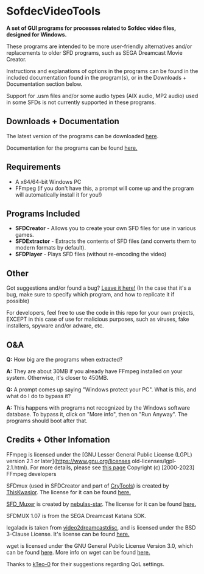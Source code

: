 # SofdecVideoTools
**A set of GUI programs for processes related to Sofdec video files, designed for Windows.**

These programs are intended to be more user-friendly alternatives and/or replacements to older SFD programs, such as SEGA Dreamcast Movie Creator.

Instructions and explanations of options in the programs can be found in the included documentation found in the program(s), or in the Downloads + Documentation section below.

Support for .usm files and/or some audio types (AIX audio, MP2 audio) used in some SFDs is not currently supported in these programs.

## Downloads + Documentation

The latest version of the programs can be downloaded [here](https://github.com/Firebow59/SofdecVideoTools/releases/latest).

Documentation for the programs can be found [here.](https://github.com/Firebow59/SofdecVideoTools/blob/main/resource/docs/documentation.pdf)


## Requirements
- A x64/64-bit Windows PC
- FFmpeg (if you don't have this, a prompt will come up and the program will automatically install it for you!)

## Programs Included

- **SFDCreator** - Allows you to create your own SFD files for use in various games.
- **SFDExtractor** - Extracts the contents of SFD files (and converts them to modern formats by default).
- **SFDPlayer** - Plays SFD files (without re-encoding the video)

## Other
Got suggestions and/or found a bug? [Leave it here!](https://github.com/Firebow59/SofdecVideoTools/issues) (In the case that it's a bug, make sure to specify which program, and how to replicate it if possible)

For developers, feel free to use the code in this repo for your own projects, EXCEPT in this case of use for malicious purposes, such as viruses, fake installers, spyware and/or adware, etc.

## O&A
**Q:** How big are the programs when extracted?

**A:** They are about 30MB if you already have FFmpeg installed on your system. Otherwise, it's closer to 450MB.


**Q:** A prompt comes up saying "Windows protect your PC". What is this, and what do I do to bypass it?

**A:** This happens with programs not recognized by the Windows software database. To bypass it, click on "More info", then on "Run Anyway". The programs should boot after that.

## Credits + Other Infomation
FFmpeg is licensed under the [GNU Lesser General Public License (LGPL) version 2.1 or later](https://www.gnu.org/licenses old-licenses/lgpl-2.1.html).
For more details, please see [this page](https://www.ffmpeg.org/legal.html)
Copyright (c) [2000-2023] FFmpeg developers

SFDmux (used in SFDCreator and part of [CryTools](https://github.com/ThisKwasior/CryTools)) is created by [ThisKwasior](https://github.com/ThisKwasior). The license for it can be found [here.](https://github.com/ThisKwasior/CryTools/blob/master/LICENSE) 

[SFD_Muxer](https://github.com/nebulas-star/SFD_Muxer) is created by [nebulas-star](https://github.com/nebulas-star). The license for it can be found [here.](https://github.com/nebulas-star/SFD_Muxer/blob/main/LICENSE)

SFDMUX 1.07 is from the SEGA Dreamcast Katana SDK.

legaladx is taken from [video2dreamcastdisc](https://github.com/alex-free/video2dreamcastdisc/), and is licensed under the BSD 3-Clause License. It's license can be found [here.](https://github.com/alex-free/video2dreamcastdisc/blob/master/licenses/legaladx.txt)

wget is licensed under the GNU General Public License Version 3.0, which can be found [here](https://www.gnu.org/licenses/gpl-3.0.txt). More info on wget can be found [here.](https://www.gnu.org/software/wget/)

Thanks to [kTeo-0](https://github.com/kTeo-0) for their suggestions regarding QoL settings.
